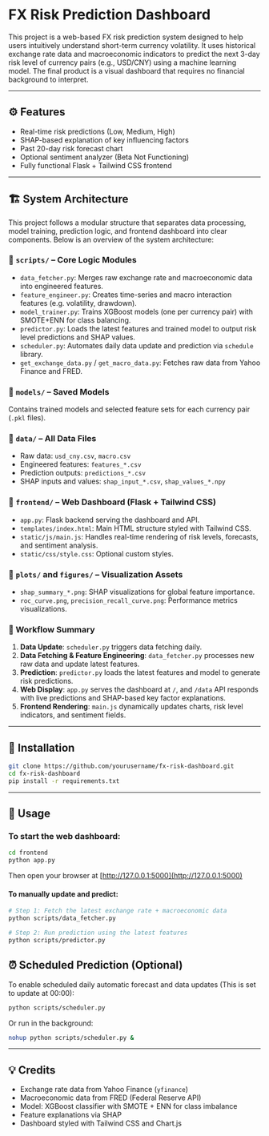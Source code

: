 
# FX Risk Prediction Dashboard

This project is a web-based FX risk prediction system designed to help users intuitively understand short-term currency volatility. It uses historical exchange rate data and macroeconomic indicators to predict the next 3-day risk level of currency pairs (e.g., USD/CNY) using a machine learning model. The final product is a visual dashboard that requires no financial background to interpret.

---

## ⚙️ Features

- Real-time risk predictions (Low, Medium, High)
- SHAP-based explanation of key influencing factors
- Past 20-day risk forecast chart
- Optional sentiment analyzer (Beta Not Functioning)
- Fully functional Flask + Tailwind CSS frontend

---

## 🏗️ System Architecture

This project follows a modular structure that separates data processing, model training, prediction logic, and frontend dashboard into clear components. Below is an overview of the system architecture:

### 📁 `scripts/` – Core Logic Modules

- `data_fetcher.py`: Merges raw exchange rate and macroeconomic data into engineered features.
- `feature_engineer.py`: Creates time-series and macro interaction features (e.g. volatility, drawdown).
- `model_trainer.py`: Trains XGBoost models (one per currency pair) with SMOTE+ENN for class balancing.
- `predictor.py`: Loads the latest features and trained model to output risk level predictions and SHAP values.
- `scheduler.py`: Automates daily data update and prediction via `schedule` library.
- `get_exchange_data.py` / `get_macro_data.py`: Fetches raw data from Yahoo Finance and FRED.

### 📁 `models/` – Saved Models

Contains trained models and selected feature sets for each currency pair (`.pkl` files).

### 📁 `data/` – All Data Files

- Raw data: `usd_cny.csv`, `macro.csv`
- Engineered features: `features_*.csv`
- Prediction outputs: `predictions_*.csv`
- SHAP inputs and values: `shap_input_*.csv`, `shap_values_*.npy`

### 📁 `frontend/` – Web Dashboard (Flask + Tailwind CSS)

- `app.py`: Flask backend serving the dashboard and API.
- `templates/index.html`: Main HTML structure styled with Tailwind CSS.
- `static/js/main.js`: Handles real-time rendering of risk levels, forecasts, and sentiment analysis.
- `static/css/style.css`: Optional custom styles.

### 📁 `plots/` and `figures/` – Visualization Assets

- `shap_summary_*.png`: SHAP visualizations for global feature importance.
- `roc_curve.png`, `precision_recall_curve.png`: Performance metrics visualizations.

### 🔁 Workflow Summary

1. **Data Update**: `scheduler.py` triggers data fetching daily.
2. **Data Fetching & Feature Engineering**: `data_fetcher.py` processes new raw data and update latest features.
3. **Prediction**: `predictor.py` loads the latest features and model to generate risk predictions.
4. **Web Display**: `app.py` serves the dashboard at `/`, and `/data` API responds with live predictions and SHAP-based key factor explanations.
5. **Frontend Rendering**: `main.js` dynamically updates charts, risk level indicators, and sentiment fields.

---

## 🚀 Installation

```bash
git clone https://github.com/yourusername/fx-risk-dashboard.git
cd fx-risk-dashboard
pip install -r requirements.txt
```

---

## 🔧 Usage

### To start the web dashboard:
```bash
cd frontend
python app.py
```
Then open your browser at [http://127.0.0.1:5000](http://127.0.0.1:5000)

#### To manually update and predict:
```bash
# Step 1: Fetch the latest exchange rate + macroeconomic data
python scripts/data_fetcher.py

# Step 2: Run prediction using the latest features
python scripts/predictor.py
```

## ⏰ Scheduled Prediction (Optional)

To enable scheduled daily automatic forecast and data updates (This is set to update at 00:00):
```bash
python scripts/scheduler.py
```

Or run in the background:
```bash
nohup python scripts/scheduler.py &
```

---

## 💡 Credits

- Exchange rate data from Yahoo Finance (`yfinance`)
- Macroeconomic data from FRED (Federal Reserve API)
- Model: XGBoost classifier with SMOTE + ENN for class imbalance
- Feature explanations via SHAP
- Dashboard styled with Tailwind CSS and Chart.js
